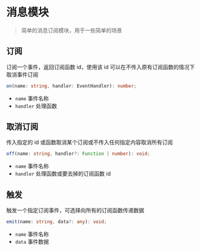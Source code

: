 # 消息模块

> 简单的消息订阅模块，用于一些简单的场景

## 订阅
订阅一个事件，返回订阅函数 id，使用该 id 可以在不传入原有订阅函数的情况下取消事件订阅
```ts
on(name: string, handler: EventHandler): number;
```
- `name` 事件名称
- `handler` 处理函数

## 取消订阅
传入指定的 id 或函数取消某个订阅或不传入任何指定内容取消所有订阅
```ts
off(name: string, handler?: Function | number): void;
```
- `name` 事件名称
- `handler` 处理函数或要去掉的订阅函数 id

## 触发
触发一个指定订阅事件，可选择向所有的订阅函数传递数据
```ts
emit(name: string, data?: any): void;
```
- `name` 事件名称
- `data` 事件数据
